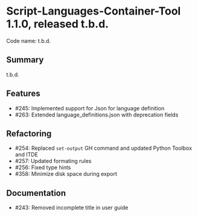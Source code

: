 # Script-Languages-Container-Tool 1.1.0, released t.b.d.

Code name: t.b.d.

## Summary

t.b.d.

## Features

 - #245: Implemented support for Json for language definition
 - #263: Extended language_definitions.json with deprecation fields

## Refactoring

 - #254: Replaced `set-output` GH command and updated Python Toolbox and ITDE
 - #257: Updated formating rules
 - #256: Fixed type hints
 - #358: Minimize disk space during export

## Documentation

 - #243: Removed incomplete title in user guide
